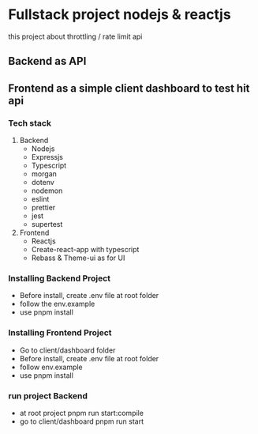 # Fullstack project nodejs & reactjs
this project about throttling / rate limit api
## Backend as API
## Frontend as a simple client dashboard to test hit api

### Tech stack
1. Backend
    - Nodejs
    - Expressjs
    - Typescript
    - morgan
    - dotenv
    - nodemon
    - eslint
    - prettier
    - jest
    - supertest
2. Frontend
    - Reactjs
    - Create-react-app with typescript
    - Rebass & Theme-ui as for UI

### Installing Backend Project
- Before install, create .env file at root folder
- follow the env.example
- use pnpm install

### Installing Frontend Project
- Go to client/dashboard folder
- Before install, create .env file at root folder
- follow env.example
- use pnpm install

### run project Backend
- at root project pnpm run start:compile
- go to client/dashboard pnpm run start


